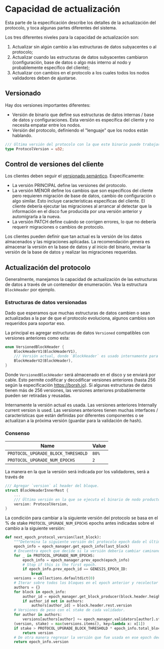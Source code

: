 # Capacidad de actualización

Esta parte de la especificación describe los detalles de la actualización del protocolo, y toca algunas partes diferentes del sistema.

Los tres diferentes niveles para la capacidad de actualización son:
1. Actualizar sin algún cambio a las estructuras de datos subyacentes o al protocolo;
2. Actualizar cuando las estructuras de datos subyacentes cambiaron (configuración, base de datos o algo más interno al nodo y probablemente específico del cliente);
3. Actualizar con cambios en el protocolo a los cuales todos los nodos validadores deben de ajustarse.

## Versionado

Hay dos versiones importantes diferentes:
- Versión de binario que define sus estructuras de datos internas / base de datos y configuraciones. Esta versión es específica del cliente y no necesita empatar entre los nodos.
- Versión del protocolo, definiendo el "lenguaje" que los nodos están hablando.

```rust
/// Última versión del protocolo con la que este binario puede trabajar.
type ProtocolVersion = u32;
```

## Control de versiones del cliente

Los clientes deben seguir el [versionado semántico](https://semver.org/lang/es/).
Específicamente:
 - La versión PRINCIPAL define las versiones del protocolo.
 - La versión MENOR define los cambios que son específicos del cliente pero requieren migración de base de datos, cambio de configuración o algo similar. Esto incluye características específicas del cliente. El cliente debería ejecutar las migraciones al arrancar al detectar que la información en el disco fue producida por una versión anterior y automigrarla a la nueva.
  - La versión PATCH define cuándo se corrigen errores, lo que no debería requerir migraciones o cambios de protocolo.

Los clientes pueden definir que tan actual es la versión de los datos almacenados y las migraciones aplicadas.
La recomendación genera es almacenar la versión en la base de datos y al inicio del binario, revisar la versión de la base de datos y realizar las migraciones requeridas.

## Actualización del protocolo

Generalmente, manejamos la capacidad de actualización de las estructuras de datos a través de un contenedor de enumeración. Vea la estructura `BlockHeader` por ejemplo.

### Estructuras de datos versionadas

Dado que esperamos que muchas estructuras de datos cambien o sean actualizadas a la par de que el protocolo evoluciona, algunos cambios son requeridos para soportar eso.

La principal es agregar estructuras de datos `Versioned` compatibles con versiones anteriores como esta:

```rust
enum VersionedBlockHeader {
    BlockHeaderV1(BlockHeaderV1),
    /// Versión actual, donde `BlockHeader` es usado internamente para todas las operaciones.
    BlockHeaderV2(BlockHeader),
}
```

Donde `VersionedBlockHeader` será almacenado en el disco y se enviará por cable.
Esto permite codificar y decodificar versiones anteriores (hasta 256 según la especificación https://borsh.io). Si algunas estructuras de datos tienen más de 256 versiones, las versiones anteriores probablemente pueden ser retiradas y reusadas.

Internamente la versión actual es usada. Las versiones anteriores 
Internally current version is used. Las versiones anteriores tienen muchas interfaces / características que están definidas por diferentes componentes o se actualizan a la próxima versión (guardar para la validación de hash).

### Consenso

| Name | Value |
| - | - |
| `PROTOCOL_UPGRADE_BLOCK_THRESHOLD` | `80%` |
| `PROTOCOL_UPGRADE_NUM_EPOCHS` | `2` |

La manera en la que la versión será indicada por los validadores, será a través de

```rust
/// Agregar `version` al header del bloque.
struct BlockHeaderInnerRest {
    ...
    /// Última versión en la que se ejecuta el binario de nodo productor actual.
    version: ProtocolVersion,
}
```

La condición para cambiar a la siguiente versión del protocolo se basa en el % de stake `PROTOCOL_UPGRADE_NUM_EPOCHS` epochs antes indicadas sobre el cambio a la siguiente versión:

```python
def next_epoch_protocol_version(last_block):
    """Determina la siguiente versión del protocolo epoch dado el último bloque"""
    epoch_info = epoch_manager.get_epoch_info(last_block)
    # Encuentra epoch que decide si la versión debería cambiar caminando hacia atrás.
    for _ in PROTOCOL_UPGRADE_NUM_EPOCHS:
        epoch_info = epoch_manager.prev_epoch(epoch_info)
        # Stop if this is the first epoch.
        if epoch_info.prev_epoch_id == GENESIS_EPOCH_ID:
            break
    versions = collections.defaultdict(0)
    # Iterar sobre todos los bloques en el epoch anterior y recolectar la última versión para cada validador.
    authors = {}
    for block in epoch_info:
        author_id = epoch_manager.get_block_producer(block.header.height)
        if author_id not in authors:
            authors[author_id] = block.header.rest.version
    # Versiones de peso con el stake de cada validador.
    for author in authors:
        versions[authors[author] += epoch_manager.validators[author].stake
    (version, stake) = max(versions.items(), key=lambda x: x[1])
    if stake > PROTOCOL_UPGRADE_BLOCK_THRESHOLD * epoch_info.total_block_producer_stake:
        return version
    # De otra manera regresar la versión que fue usada en ese epoch decisivo.
    return epoch_info.version
```
